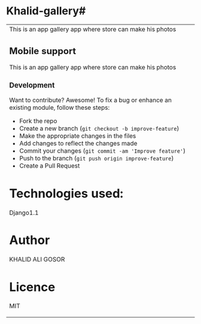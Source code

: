 # Khalid-gallery# 

<table>
<tr>
<td>
  This is an app gallery app where store can make his photos 

## Mobile support
 This is an app gallery app where store can make his photos 

### Development
Want to contribute? Awesome!
To fix a bug or enhance an existing module, follow these steps:
- Fork the repo
- Create a new branch (`git checkout -b improve-feature`)
- Make the appropriate changes in the files
- Add changes to reflect the changes made
- Commit your changes (`git commit -am 'Improve feature'`)
- Push to the branch (`git push origin improve-feature`)
- Create a Pull Request

# Technologies used:
 Django1.1
# Author
KHALID ALI GOSOR
# Licence
MIT
